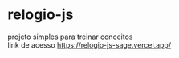# relogio-js
projeto simples para treinar conceitos <br>
link de acesso
https://relogio-js-sage.vercel.app/
